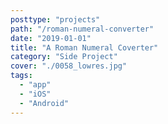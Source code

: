 ```yaml
---
posttype: "projects"
path: "/roman-numeral-converter"
date: "2019-01-01"
title: "A Roman Numeral Coverter"
category: "Side Project"
cover: "./0058_lowres.jpg"
tags:
  - "app"
  - "iOS"
  - "Android"
---
```

